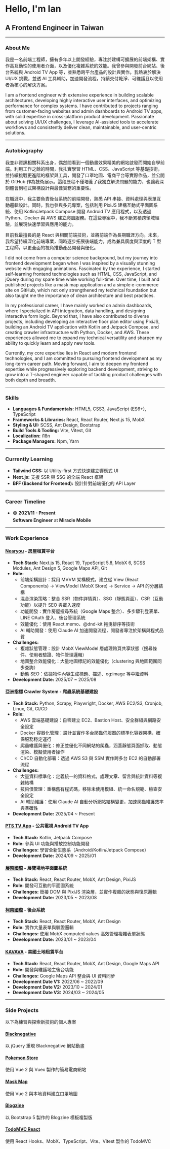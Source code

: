 # Hello, I'm Ian

## A Frontend Engineer in Taiwan

---

### About Me

我是一名前端工程師，擁有多年以上開發經驗，專注於建構可擴展的前端架構、實作高互動性的使用者介面，以及優化複雜系統的效能。我曾參與開發前台網站、後台系統與 Android TV App 等，並熟悉跨平台產品的設計與實作。我熱衷於解決 UI/UX 挑戰，並透 AI 工具輔助，加速開發流程，持續交付乾淨、可維護且以使用者為核心的解決方案。

I am a frontend engineer with extensive experience in building scalable architectures, developing highly interactive user interfaces, and optimizing performance for complex systems. I have contributed to projects ranging from customer-facing websites and admin dashboards to Android TV apps, with solid expertise in cross-platform product development. Passionate about solving UI/UX challenges, I leverage AI-assisted tools to accelerate workflows and consistently deliver clean, maintainable, and user-centric solutions.

---

### Autobiography

我並非資訊相關科系出身，偶然間看到一個動畫效果精美的網站啟發而開始自學前端。利用工作之餘的時間，我扎實學習 HTML、CSS、JavaScript 等基礎技術，並持續挑戰更進階的框架與工具，開發了口罩地圖、電商平台等實際作品，並公開於 GitHub 作為技術展示。這段歷程不僅培養了我獨立解決問題的能力，也讓我深刻體會到程式架構設計與最佳實務的重要性。

在職涯中，我主要負責後台系統的前端開發，熟悉 API 串接、資料處理與表單互動邏輯設計。同時，我也參與多元專案，包括利用 PixiJS 建構互動式平面圖系統、使用 Kotlin/Jetpack Compose 開發 Android TV 應用程式，以及透過 Python、Docker 與 AWS 建立爬蟲服務。在這些專案中，我不斷累積跨領域經驗，並展現快速學習與應用的能力。

目前我最擅長的是 React 與相關前端技術，並將前端作為長期職涯方向。未來，我希望持續深化前端專業，同時逐步拓展後端能力，成為兼具廣度與深度的 T 型工程師，以更全面的視角推動產品開發與優化。

I did not come from a computer science background, but my journey into frontend development began when I was inspired by a visually stunning website with engaging animations. Fascinated by the experience, I started self-learning frontend technologies such as HTML, CSS, JavaScript, and jQuery during my spare time while working full-time. Over time, I built and published projects like a mask map application and a simple e-commerce site on GitHub, which not only strengthened my technical foundation but also taught me the importance of clean architecture and best practices.

In my professional career, I have mainly worked on admin dashboards, where I specialized in API integration, data handling, and designing interactive form logic. Beyond that, I have also contributed to diverse projects, including developing an interactive floor plan editor using PixiJS, building an Android TV application with Kotlin and Jetpack Compose, and creating crawler infrastructure with Python, Docker, and AWS. These experiences allowed me to expand my technical versatility and sharpen my ability to quickly learn and apply new tools.

Currently, my core expertise lies in React and modern frontend technologies, and I am committed to pursuing frontend development as my long-term career path. Moving forward, I aim to deepen my frontend expertise while progressively exploring backend development, striving to grow into a T-shaped engineer capable of tackling product challenges with both depth and breadth.

---

### Skills

- **Languages & Fundamentals:** HTML5, CSS3, JavaScript (ES6+), TypeScript
- **Frameworks & Libraries:** React, React Router, Next.js 15, MobX
- **Styling & UI:** SCSS, Ant Design, Bootstrap
- **Build Tools & Tooling:** Vite, Vitest, Git
- **Localization:** i18n
- **Package Managers:** Npm, Yarn

---

### Currently Learning

- **Tailwind CSS:** 以 Utility-first 方式快速建立響應式 UI
- **Next.js:** 支援 SSR 與 SSG 的全端 React 框架
- **BFF (Backend for Frontend):** 設計針對前端優化的 API Layer

---

### Career Timeline

- 🟢 **2021/11 - Present**  
  **Software Engineer** at **Miracle Mobile**

---

### Work Experience

#### [Nearyou](https://nearyou.com.tw/) - 房屋租賃平台

- **Tech Stack:** Next.js 15, React 19, TypeScript 5.8, MobX 6, SCSS Modules, Ant Design 5, Google Maps API, Git
- **Role:**
  - 前端架構設計：採用 MVVM 架構模式，建立從 View (React Components) → ViewModel (MobX Store) → Service → API 的分層結構
  - 混合渲染策略：整合 SSR（物件詳情頁）、SSG（靜態頁面）、CSR（互動功能）以提升 SEO 與載入速度
  - 功能開發：實作房屋搜尋系統（Google Maps 整合）、多步驟刊登表單、LINE OAuth 登入、後台管理系統
  - 效能優化：使用 React.memo、@dnd-kit 拖曳排序等技術
  - AI 輔助開發：使用 Claude AI 加速開發流程，開發者專注於架構與程式品質
- **Challenges:**
  - 複雜狀態管理：設計 MobX ViewModel 層處理跨頁共享狀態（搜尋條件、使用者驗證、物件管理邏輯）
  - 地圖整合效能優化：大量地圖標記的效能優化（clustering 與地圖範圍同步查詢）
  - 動態 SEO：依據物件內容生成標題、描述、og:image 等中繼資料
- **Development Date:** 2025/07 ~ 2025/08

#### 亞洲指標 Crawler System - 爬蟲系統基礎建設

- **Tech Stack:** Python, Scrapy, Playwright, Docker, AWS EC2/S3, Cronjob, Linux, Git, CI/CD
- **Role:**
  - AWS 雲端基礎建設：自零建立 EC2、Bastion Host、安全群組與網路安全設定
  - Docker 容器化管理：設計並實作多台爬蟲伺服器的標準化容器架構，確保服務穩定運行
  - 爬蟲維護與優化：修正並優化不同網站的爬蟲，涵蓋靜態頁面抓取、動態渲染、模擬使用者操作
  - CI/CD 自動化部署：透過 AWS S3 與 SSM 實作跨多台 EC2 的自動部署流程
- **Challenges:**
  - 大量資料標準化：定義統一的資料格式，處理文章、留言與統計資料等複雜結構
  - 技術債管理：重構舊有程式碼，移除未使用模組、統一命名規範、檢查安全設定
  - AI 輔助維護：使用 Claude AI 自動分析網站結構變更，加速爬蟲維護效率與準確性
- **Development Date:** 2025/04 ~ Present

#### [PTS TV App](https://github.com/chuangfe/chuangfe/tree/main/demos/ptstv) - 公共電視 Android TV App

- **Tech Stack:** Kotlin, Jetpack Compose
- **Role:** 參與 UI 功能與播放控制功能開發
- **Challenges:** 學習全新生態系（Android/Kotlin/Jetpack Compose）
- **Development Date:** 2024/09 ~ 2025/01

#### [展昭國際](https://github.com/chuangfe/chuangfe/tree/main/demos/chanChao) - 展覽場地平面圖系統

- **Tech Stack:** React, React Router, MobX, Ant Design, PixiJS
- **Role:** 開發可互動的平面圖系統
- **Challenges:** 銜接 DOM 與 PixiJS 渲染層，並實作複雜的狀態與復原邏輯
- **Development Date:** 2023/05 ~ 2023/08

#### [柯南國際](https://github.com/chuangfe/chuangfe/tree/main/demos/conan) - 後台系統

- **Tech Stack:** React, React Router, MobX, Ant Design
- **Role:** 實作大量表單與驗證邏輯
- **Challenges:** 使用 MobX computed values 高效管理複雜表單狀態
- **Development Date:** 2023/01 ~ 2023/04

#### [KAVAVA](https://kavava.com/) - 美國土地租賃平台

- **Tech Stack:** React, React Router, MobX, Ant Design, Google Maps API
- **Role:** 開發與維護地主後台功能
- **Challenges:** Google Maps API 整合與 UI 資料同步
- **Development Date V1:** 2022/06 ~ 2022/09
- **Development Date V2:** 2023/10 ~ 2024/01
- **Development Date V3:** 2024/03 ~ 2024/05

---

### Side Projects

以下為練習與探索新技術的個人專案

#### [Blacknegative](https://github.com/chuangfe/blacknegative)

以 jQuery 重現 Blacknegative 網站動畫

#### [Pokemon Store](https://github.com/chuangfe/pokemon-store)

使用 Vue 2 與 Vuex 製作的簡易電商網站

#### [Mask Map](https://github.com/chuangfe/mask-map)

使用 Vue 2 與本地資料建立口罩地圖

#### [Blogzine](https://github.com/chuangfe/blogzine)

以 Bootstrap 5 製作的 Blogzine 模板複製版

#### [TodoMVC React](https://github.com/chuangfe/todomvc-react)

使用 React Hooks、MobX、TypeScript、Vite、Vitest 製作的 TodoMVC
